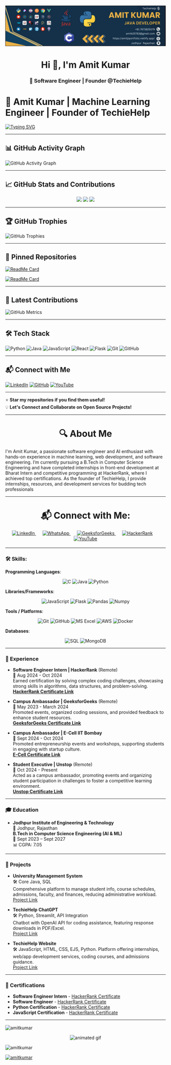 ![Profile](https://github.com/amitkumardemo/amitkumardemo/blob/main/Screenshot%202024-11-05%20142655.png)


<h1 align="center">Hi 👋, I'm Amit Kumar</h1>
<h3 align="center">🚀 Software Engineer | Founder @TechieHelp</h3>

# 🚀 Amit Kumar | Machine Learning Engineer | Founder of TechieHelp

[![Typing SVG](https://readme-typing-svg.herokuapp.com?color=F77606&size=25&center=true&vCenter=true&width=600&lines=Machine+Learning+Engineer;Founder+of+TechieHelp;Open+Source+Contributor;Java+%7C+Python+%7C+React+%7C+Flask;GitHub+5+Star+Java+HackerRanker)](https://github.com/amitkumardemo)

---

## 📊 GitHub Activity Graph
![GitHub Activity Graph](https://github-readme-activity-graph.vercel.app/graph?username=amitkumardemo&theme=react-dark&bg_color=0D1117&color=79D7FF&line=FF69B4&point=FFD700)

---

## 📈 GitHub Stats and Contributions
<div align="center">
  <img src="https://github-readme-stats.vercel.app/api?username=amitkumardemo&show_icons=true&theme=radical" height="180px"/>
  <img src="https://github-readme-stats.vercel.app/api/top-langs/?username=amitkumardemo&layout=compact&theme=radical" height="180px"/>
  <img src="https://github-readme-streak-stats.herokuapp.com/?user=amitkumardemo&theme=radical" height="180px"/>
</div>

---

## 🏆 GitHub Trophies
![GitHub Trophies](https://github-profile-trophy.vercel.app/?username=amitkumardemo&theme=radical&column=6&margin-w=10&margin-h=10)

---

## 📌 Pinned Repositories
[![ReadMe Card](https://github-readme-stats.vercel.app/api/pin/?username=amitkumardemo&repo=Your-Repo-Name&theme=radical)](https://github.com/amitkumardemo/Your-Repo-Name)

[![ReadMe Card](https://github-readme-stats.vercel.app/api/pin/?username=amitkumardemo&repo=Your-Second-Repo&theme=radical)](https://github.com/amitkumardemo/Your-Second-Repo)

---

## 🚀 Latest Contributions  
<!-- Replace GITHUB_USERNAME with your GitHub username -->
![GitHub Metrics](https://metrics.lecoq.io/amitkumardemo?template=classic&languages=1&isocalendar=1&stars=1&achievements=1&followup=1&lines=1&activity=1&repositories=1&topics=1&pagespeed=1&pagespeed.detailed=false&pagespeed.screenshot=false&languages.colors=github&languages.threshold=0%25&config.timezone=Asia%2FKolkata)

---

## 🛠 Tech Stack
![Python](https://img.shields.io/badge/Python-3776AB?style=for-the-badge&logo=python&logoColor=white)
![Java](https://img.shields.io/badge/Java-ED8B00?style=for-the-badge&logo=openjdk&logoColor=white)
![JavaScript](https://img.shields.io/badge/JavaScript-F7DF1E?style=for-the-badge&logo=javascript&logoColor=black)
![React](https://img.shields.io/badge/React-20232A?style=for-the-badge&logo=react&logoColor=61DAFB)
![Flask](https://img.shields.io/badge/Flask-000000?style=for-the-badge&logo=flask&logoColor=white)
![Git](https://img.shields.io/badge/Git-F05032?style=for-the-badge&logo=git&logoColor=white)
![GitHub](https://img.shields.io/badge/GitHub-100000?style=for-the-badge&logo=github&logoColor=white)

---

## 📬 Connect with Me
[![LinkedIn](https://img.shields.io/badge/LinkedIn-%230077B5.svg?style=for-the-badge&logo=linkedin&logoColor=white)](https://linkedin.com/in/amitkumardemo)
[![GitHub](https://img.shields.io/badge/GitHub-%23181717.svg?style=for-the-badge&logo=github&logoColor=white)](https://github.com/amitkumardemo)
[![YouTube](https://img.shields.io/badge/YouTube-%23FF0000.svg?style=for-the-badge&logo=youtube&logoColor=white)](https://youtube.com/@amitkumardemo)

---

⭐ **Star my repositories if you find them useful!**  
💡 **Let's Connect and Collaborate on Open Source Projects!**



---

<h1 align="center">🔍 About Me</h1>
I'm Amit Kumar, a passionate software engineer and AI enthusiast with hands-on experience in machine learning, web development, and software engineering. I’m currently pursuing a B.Tech in Computer Science Engineering and have completed internships in front-end development at Bharat Intern and competitive programming at HackerRank, where I achieved top certifications. As the founder of TechieHelp, I provide internships, resources, and development services for budding tech professionals

---
<h1 align="center">📬 Connect with Me:</h1>
<p align="center" style="margin-bottom: 20px;">
  <a href="https://www.linkedin.com/in/amit-kumar-686196225" target="blank" style="margin-right: 20px;">
    <img src="https://img.icons8.com/color/48/000000/linkedin.png" alt="LinkedIn" />
  </a>
  <a href="https://chat.whatsapp.com/CyqTMfdJF3dH0dvr0BLEAH" target="blank" style="margin-right: 20px;">
    <img src="https://img.icons8.com/color/48/000000/whatsapp.png" alt="WhatsApp" />
  </a>
  <a href="https://auth.geeksforgeeks.org/user/amitk25783/" target="blank" style="margin-right: 20px;">
    <img src="https://img.icons8.com/color/48/000000/GeeksforGeeks.png" alt="GeeksforGeeks" />
  </a>
  <a href="https://www.hackerrank.com/amitk25783" target="blank" style="margin-right: 20px;">
    <img src="https://img.icons8.com/external-tal-revivo-shadow-tal-revivo/48/000000/external-hackerrank-is-a-technology-company-that-focuses-on-competitive-programming-logo-shadow-tal-revivo.png" alt="HackerRank" />
  </a>
  <a href="https://www.youtube.com/@TechieHelp" target="blank">
    <img src="https://img.icons8.com/color/48/000000/youtube-play.png" alt="YouTube" />
  </a>
</p>


---

### 🛠️ Skills:

**Programming Languages**:
<p align="center">
  <img src="https://img.icons8.com/color/48/000000/c-programming.png" alt="C" width="40" height="40"/>
  <img src="https://img.icons8.com/color/48/000000/java-coffee-cup-logo.png" alt="Java" width="40" height="40"/>
  <img src="https://img.icons8.com/color/48/000000/python--v1.png" alt="Python" width="40" height="40"/>
</p>

**Libraries/Frameworks**:
<p align="center">
  <img src="https://img.icons8.com/color/48/000000/javascript.png" alt="JavaScript" width="40" height="40"/>
  <img src="https://img.icons8.com/ios-filled/50/000000/flask.png" alt="Flask" width="40" height="40"/>
  <img src="https://img.icons8.com/color/48/000000/pandas.png" alt="Pandas" width="40" height="40"/>
  <img src="https://img.icons8.com/color/48/000000/numpy.png" alt="Numpy" width="40" height="40"/>
</p>

**Tools / Platforms**:
<p align="center">
  <img src="https://img.icons8.com/color/48/000000/git.png" alt="Git" width="40" height="40"/>
  <img src="https://img.icons8.com/color/48/000000/github--v1.png" alt="GitHub" width="40" height="40"/>
  <img src="https://img.icons8.com/color/48/000000/microsoft-excel-2019--v1.png" alt="MS Excel" width="40" height="40"/>
  <img src="https://img.icons8.com/color/48/000000/amazon-web-services.png" alt="AWS" width="40" height="40"/>
  <img src="https://img.icons8.com/color/48/000000/docker.png" alt="Docker" width="40" height="40"/>
</p>

**Databases**:
<p align="center">
  <img src="https://img.icons8.com/color/48/000000/postgreesql.png" alt="SQL" width="40" height="40"/>
  <img src="https://img.icons8.com/color/48/000000/mongodb.png" alt="MongoDB" width="40" height="40"/>
</p>

---

### 💼 Experience

- **Software Engineer Intern | HackerRank** (Remote)  
  📅 Aug 2024 - Oct 2024  
  Earned certification by solving complex coding challenges, showcasing strong skills in algorithms, data structures, and problem-solving.  
  **[HackerRank Certificate Link](https://www.hackerrank.com/certificates/5a97450686cb)**  

- **Campus Ambassador | GeeksforGeeks** (Remote)  
  📅 May 2023 - March 2024  
  Promoted events, organized coding sessions, and provided feedback to enhance student resources.  
  **[GeeksforGeeks Certificate Link](https://www.linkedin.com/posts/amit-kumar-686196225_geeksforgeeks-campusmantri-jiet-activity-7186988956800925696-XwPY?utm_source=share&utm_medium=member_desktop)**  

- **Campus Ambassador | E-Cell IIT Bombay**  
  📅 Sept 2024 - Oct 2024  
  Promoted entrepreneurship events and workshops, supporting students in engaging with startup culture.  
  **[E-Cell Certificate Link](https://www.linkedin.com/posts/amit-kumar-686196225_campusambassador-careerdevelopment-leadership-activity-7238250892322328576-cJUT?utm_source=share&utm_medium=member_desktop)**  

- **Student Executive | Unstop** (Remote)  
  📅 Oct 2024 - Present  
  Acted as a campus ambassador, promoting events and organizing student participation in challenges to foster a competitive learning environment.  
  **[Unstop Certificate Link](https://www.linkedin.com/posts/amit-kumar-686196225_beunstoppable-unstop-studentexecutive-activity-7252012924246917121-MMqI?utm_source=share&utm_medium=member_desktop)**  

---

### 🎓 Education

- **Jodhpur Institute of Engineering & Technology**  
  📍 Jodhpur, Rajasthan  
  **B.Tech in Computer Science Engineering (AI & ML)**  
  📅 Sept 2023 – Sept 2027  
  📊 CGPA: 7.05  

---

### 🔬 Projects

- **University Management System**  
  🛠️ Core Java, SQL  
  Comprehensive platform to manage student info, course schedules, admissions, faculty, and finances, reducing administrative workload.  
  [Project Link](https://github.com/amitkumardemo/University-Management-System)

- **TechieHelp ChatGPT**  
  🛠️ Python, Streamlit, API Integration  
  Chatbot with OpenAI API for coding assistance, featuring response downloads in PDF/Excel.  
  [Project Link](https://techieappchatbot.streamlit.app/)

- **TechieHelp Website**  
  🛠️ JavaScript, HTML, CSS, EJS, Python.
  Platform offering internships, web/app development services, coding courses, and admissions guidance.  
  [Project Link](https://techiehelpt.netlify.app/home)

---

### 📜 Certifications

- **Software Engineer Intern** - [HackerRank Certificate](https://www.hackerrank.com/certificates/5a97450686cb)
- **Software Engineer** - [HackerRank Certificate](https://www.hackerrank.com/certificates/97e9548d5b6e)
- **Python Certification** - [HackerRank Certificate](https://www.hackerrank.com/certificates/c23baa6903d4)
- **JavaScript Certification** - [HackerRank Certificate](https://www.hackerrank.com/certificates/8611d7795b4a)

---




<p><img align="center" src="https://github-readme-stats.vercel.app/api/top-langs?username=amitkumar&show_icons=true&locale=en&layout=compact" alt="amitkumar" /></p>

<p align="center">
  <img src="https://github.com/AmitKumarDemo/AmitKumarDemo/raw/main/assets/animation.gif" alt="animated gif" />
</p>

<p align="left"> <img src="https://komarev.com/ghpvc/?username=amitkumar&label=Profile%20views&color=0e75b6&style=flat" alt="amitkumar" /> </p>

<p align="left"> <a href="https://github.com/ryo-ma/github-profile-trophy"><img src="https://github-profile-trophy.vercel.app/?username=amitkumar" alt="amitkumar" /></a> </p>


